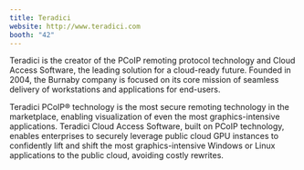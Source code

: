```yaml
---
title: Teradici
website: http://www.teradici.com
booth: "42"
---
```


Teradici is the creator of the PCoIP remoting protocol technology and Cloud Access Software, the leading solution for a cloud-ready future. Founded in 2004, the Burnaby company is focused on its core mission of seamless delivery of workstations and applications for end-users.

Teradici PCoIP® technology is the most secure remoting technology in the marketplace, enabling visualization of even the most graphics-intensive applications. Teradici Cloud Access Software, built on PCoIP technology, enables enterprises to securely leverage public cloud GPU instances to confidently lift and shift the most graphics-intensive Windows or Linux applications to the public cloud, avoiding costly rewrites.
